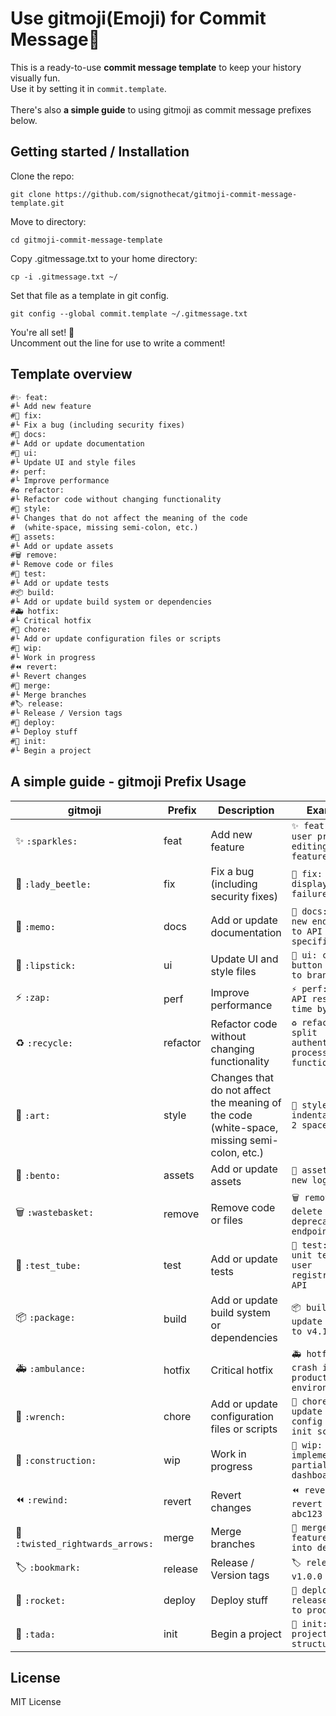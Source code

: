 # Use gitmoji(Emoji) for Commit Message🚀

This is a ready-to-use **commit message template** to keep your history visually fun.<br>
Use it by setting it in `commit.template`.<br><br>
There's also **a simple guide** to using gitmoji as commit message prefixes below.

## Getting started / Installation

Clone the repo:
```
git clone https://github.com/signothecat/gitmoji-commit-message-template.git
```

Move to directory:
```
cd gitmoji-commit-message-template
```

Copy .gitmessage.txt to your home directory:
```
cp -i .gitmessage.txt ~/
```

Set that file as a template in git config.<br>

```
git config --global commit.template ~/.gitmessage.txt
```

You're all set! 🎉<br>
Uncomment out the line for use to write a comment!

## Template overview

```txt
#✨ feat: 
#└ Add new feature
#🐞 fix: 
#└ Fix a bug (including security fixes)
#📝 docs: 
#└ Add or update documentation
#💄 ui: 
#└ Update UI and style files
#⚡ perf: 
#└ Improve performance
#♻️ refactor: 
#└ Refactor code without changing functionality
#🎨 style: 
#└ Changes that do not affect the meaning of the code
#  (white-space, missing semi-colon, etc.)
#🍱 assets: 
#└ Add or update assets
#🗑️ remove: 
#└ Remove code or files
#🧪 test: 
#└ Add or update tests
#📦 build: 
#└ Add or update build system or dependencies
#🚑 hotfix: 
#└ Critical hotfix
#🔧 chore: 
#└ Add or update configuration files or scripts
#🚧 wip: 
#└ Work in progress
#⏪ revert: 
#└ Revert changes
#🔀 merge: 
#└ Merge branches
#🏷️ release: 
#└ Release / Version tags
#🚀 deploy: 
#└ Deploy stuff
#🎉 init: 
#└ Begin a project
```

## A simple guide - gitmoji Prefix Usage

| gitmoji | Prefix | Description | Example |
|---------|--------|-------------|---------|
| ✨ `:sparkles:` | feat | Add new feature | `✨ feat: add user profile editing feature` |
| 🐞 `:lady_beetle:` | fix | Fix a bug (including security fixes) | `🐞 fix: fix display failure` |
| 📝 `:memo:` | docs | Add or update documentation | `📝 docs: add new endpoint to API specification` |
| 💄 `:lipstick:` | ui | Update UI and style files | `💄 ui: change button color to brand color` |
| ⚡ `:zap:` | perf | Improve performance | `⚡ perf: reduce API response time by 300ms` |
| ♻️ `:recycle:` | refactor | Refactor code without changing functionality | `♻️ refactor: split authentication process into functions` |
| 🎨 `:art:` | style | Changes that do not affect the meaning of the code (white-space, missing semi-colon, etc.) | `🎨 style: unify indentation to 2 spaces` |
| 🍱 `:bento:` | assets | Add or update assets | `🍱 assets: add new logo image` |
| 🗑️ `:wastebasket:` | remove | Remove code or files | `🗑️ remove: delete deprecated API endpoint` |
| 🧪 `:test_tube:` | test | Add or update tests | `🧪 test: add unit tests for user registration API` |
| 📦 `:package:` | build | Add or update build system or dependencies | `📦 build: update lodash to v4.17.21` |
| 🚑 `:ambulance:` | hotfix | Critical hotfix | `🚑 hotfix: fix crash in production environment` |
| 🔧 `:wrench:` | chore | Add or update configuration files or scripts | `🔧 chore: update ESLint config and DB init script` |
| 🚧 `:construction:` | wip | Work in progress | `🚧 wip: implement partial UI for dashboard` |
| ⏪ `:rewind:` | revert | Revert changes | `⏪ revert: revert commit abc123` |
| 🔀 `:twisted_rightwards_arrows:` | merge | Merge branches | `🔀 merge: merge feature/login into develop` |
| 🏷️ `:bookmark:` | release | Release / Version tags | `🏷️ release: v1.0.0` |
| 🚀 `:rocket:` | deploy | Deploy stuff | `🚀 deploy: release v1.2.0 to production` |
| 🎉 `:tada:` | init | Begin a project | `🎉 init: create project structure` |

## License
MIT License

